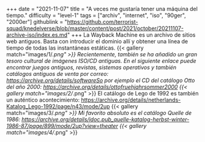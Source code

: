 +++
date = "2021-11-07"
title = "A veces me gustaría tener una máquina del tiempo."
difficulty = "level-1"
tags = ["archiv", "internet", "iso", "90ger", "2000er"]
githublink = "https://github.com/terrorist-squad/knedelverse/blob/master/content/post/2021/october/20211107-archive-iso/index.es.md"
+++
La Wayback Machine es un archivo de sitios web antiguos. Basta con introducir el dominio allí y obtener una línea de tiempo de todas las instantáneas estáticas.
{{< gallery match="images/1/*.png" >}}
Recientemente, también se ha añadido un gran tesoro cultural de imágenes ISO/CD antiguas. En el siguiente enlace puede encontrar juegos antiguos, revistas, sistemas operativos y también catálogos antiguos de venta por correo: https://archive.org/details/softwareSo por ejemplo el CD del catálogo Otto del año 2000: https://archive.org/details/ottofruehjahrsommer2000
{{< gallery match="images/2/*.png" >}}
El catálogo de Lego de 1992 es también un auténtico acontecimiento: https://archive.org/details/netherlands-Katalog_Lego-1992/page/n43/mode/2up
{{< gallery match="images/3/*.png" >}}
Mi favorito absoluto es el catálogo Quelle de 1986: https://archive.org/details/idoc.pub_quelle-katalog-herbst-winter-1986-87/page/899/mode/2up?view=theater
{{< gallery match="images/4/*.png" >}}
